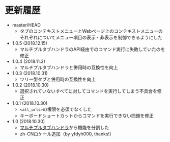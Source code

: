 # 更新履歴

 - master/HEAD
   * タブのコンテキストメニューとWebページ上のコンテキストメニューのそれぞれについてメニュー項目の表示・非表示を制御できるようにした
 - 1.0.5 (2018.12.15)
   * マルチプルタブハンドラのAPI経由でのコマンド実行に失敗していたのを修正
 - 1.0.4 (2018.11.3)
   * マルチプルタブハンドラと併用時の互換性を向上
 - 1.0.3 (2018.10.31)
   * ツリー型タブと併用時の互換性を向上
 - 1.0.2 (2018.10.30)
   * 選択されていないすべてに対してコマンドを実行してしまう不具合を修正
 - 1.0.1 (2018.10.30)
   * `<all_urls>`の権限を必須でなくした
   * キーボードショートカットからコマンドを実行できない問題を修正
 - 1.0 (2018.10.30)
   * [マルチプルタブハンドラ](https://addons.mozilla.org/firefox/addon/multiple-tab-handler/)から機能を分割した
   * zh-CNロケール追加（by yfdyh000, thanks!）

